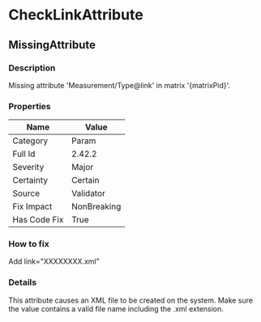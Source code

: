 ﻿---  
uid: Validator_2_42_2  
---

# CheckLinkAttribute

## MissingAttribute

### Description

Missing attribute 'Measurement\/Type@link' in matrix '{matrixPid}'.

### Properties

| Name         | Value       |
| ------------ | ----------- |
| Category     | Param       |
| Full Id      | 2.42.2      |
| Severity     | Major       |
| Certainty    | Certain     |
| Source       | Validator   |
| Fix Impact   | NonBreaking |
| Has Code Fix | True        |

### How to fix

Add link\="XXXXXXXX.xml"

### Details

This attribute causes an XML file to be created on the system. Make sure the value contains a valid file name including the .xml extension.
